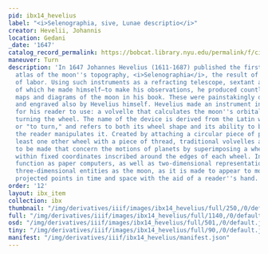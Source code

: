 ```yaml
---
pid: ibx14_hevelius
label: "<i>Selenographia, sive, Lunae descriptio</i>"
creator: Hevelii, Johannis
location: Gedani
_date: '1647'
catalog_record_permalink: https://bobcat.library.nyu.edu/permalink/f/ci13eu/nyu_aleph007341116
maneuver: Turn
description: 'In 1647 Johannes Hevelius (1611-1687) published the first comprehensive
  atlas of the moon''s topography, <i>Selenographia</i>, the result of many years
  of labor. Using such instruments as a refracting telescope, sextant and quadrant—all
  of which he made himself—to make his observations, he produced countless views,
  maps and diagrams of the moon in his book. These were painstakingly described, drawn
  and engraved also by Hevelius himself. Hevelius made an instrument inside his book
  for his reader to use: a volvelle that calculates the moon''s orbital path when
  turning the wheel. The name of the device is derived from the Latin word "volvere"
  or "to turn," and refers to both its wheel shape and its ability to be turned when
  the reader manipulates it. Created by attaching a circular piece of paper to at
  least one other wheel with a piece of thread, traditional volvelles allow computations
  to be made that concern the motions of planets by superimposing a wheel so it falls
  within fixed coordinates inscribed around the edges of each wheel. In this way volvelles
  function as paper computers, as well as two-dimensional representations of such
  three-dimensional entities as the moon, as it is made to appear to move through
  projected points in time and space with the aid of a reader''s hand.'
order: '12'
layout: ibx_item
collection: ibx
thumbnail: "/img/derivatives/iiif/images/ibx14_hevelius/full/250,/0/default.jpg"
full: "/img/derivatives/iiif/images/ibx14_hevelius/full/1140,/0/default.jpg"
osd: "/img/derivatives/iiif/images/ibx14_hevelius/full/501,/0/default.jpg"
tiny: "/img/derivatives/iiif/images/ibx14_hevelius/full/90,/0/default.jpg"
manifest: "/img/derivatives/iiif/ibx14_hevelius/manifest.json"
---
```

